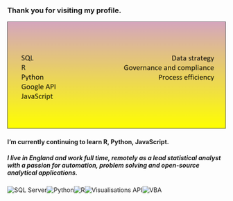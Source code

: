 ### Thank you for visiting my profile.

![alt text](https://github.com/AlexLastoriaButler/AlexLastoriaButler/blob/main/HeaderWords.png  "Page header")

#### I’m currently continuing to learn R, Python, JavaScript.

##### I live in England and work full time, remotely as a lead statistical analyst with a passion for automation, problem solving and open-source analytical applications.

<img src="https://www.pngitem.com/pimgs/m/394-3944585_microsoft-sql-server-2012-hd-png-download.png" alt="SQL Server" width="33"/><img src="https://upload.wikimedia.org/wikipedia/commons/c/c3/Python-logo-notext.svg" alt="Python" width="33"/><img src="http://mercury.webster.edu/aleshunas/R_learning_infrastructure/images/RStudio-Ball.png" alt="R" width="33"/><img src="https://336118.selcdn.ru/Gutsy-Culebra/products/Google-Charts-Logo.png" alt="Visualisations API" width="33"/><img src="https://wyday.com/images/lm/langs/vba.1.svg" alt="VBA" width="33"/>
